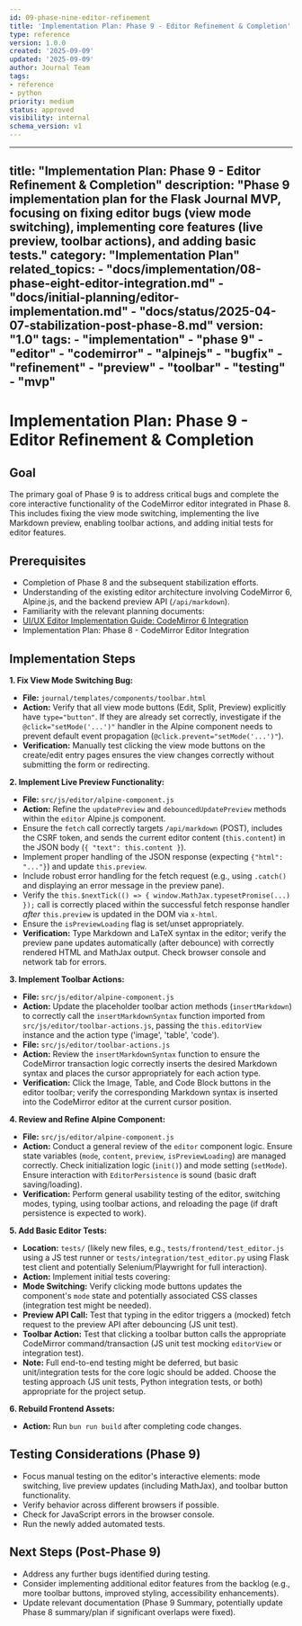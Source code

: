 ```yaml
---
id: 09-phase-nine-editor-refinement
title: 'Implementation Plan: Phase 9 - Editor Refinement & Completion'
type: reference
version: 1.0.0
created: '2025-09-09'
updated: '2025-09-09'
author: Journal Team
tags:
- reference
- python
priority: medium
status: approved
visibility: internal
schema_version: v1
---
```


***

title: "Implementation Plan: Phase 9 - Editor Refinement & Completion"
description: "Phase 9 implementation plan for the Flask Journal MVP, focusing on fixing editor bugs (view mode switching), implementing core features (live preview, toolbar actions), and adding basic tests."
category: "Implementation Plan"
related\_topics:
\- "docs/implementation/08-phase-eight-editor-integration.md"
\- "docs/initial-planning/editor-implementation.md"
\- "docs/status/2025-04-07-stabilization-post-phase-8.md"
version: "1.0"
tags:
\- "implementation"
\- "phase 9"
\- "editor"
\- "codemirror"
\- "alpinejs"
\- "bugfix"
\- "refinement"
\- "preview"
\- "toolbar"
\- "testing"
\- "mvp"
--------

# Implementation Plan: Phase 9 - Editor Refinement & Completion

## Goal

The primary goal of Phase 9 is to address critical bugs and complete the core interactive functionality of the CodeMirror editor integrated in Phase 8. This includes fixing the view mode switching, implementing the live Markdown preview, enabling toolbar actions, and adding initial tests for editor features.

## Prerequisites

- Completion of Phase 8 and the subsequent stabilization efforts.
- Understanding of the existing editor architecture involving CodeMirror 6, Alpine.js, and the backend preview API (`/api/markdown`).
- Familiarity with the relevant planning documents:
- [UI/UX Editor Implementation Guide: CodeMirror 6 Integration](../initial-planning/editor-implementation.md)
- Implementation Plan: Phase 8 - CodeMirror Editor Integration

## Implementation Steps

**1. Fix View Mode Switching Bug:**

- **File:** `journal/templates/components/toolbar.html`
- **Action:** Verify that all view mode buttons (Edit, Split, Preview) explicitly have `type="button"`. If they are already set correctly, investigate if the `@click="setMode('...')"` handler in the Alpine component needs to prevent default event propagation (`@click.prevent="setMode('...')"`).
- **Verification:** Manually test clicking the view mode buttons on the create/edit entry pages ensures the view changes correctly without submitting the form or redirecting.

**2. Implement Live Preview Functionality:**

- **File:** `src/js/editor/alpine-component.js`
- **Action:** Refine the `updatePreview` and `debouncedUpdatePreview` methods within the `editor` Alpine.js component.
- Ensure the `fetch` call correctly targets `/api/markdown` (POST), includes the CSRF token, and sends the current editor content (`this.content`) in the JSON body (`{ "text": this.content }`).
- Implement proper handling of the JSON response (expecting `{"html": "..."}`) and update `this.preview`.
- Include robust error handling for the fetch request (e.g., using `.catch()` and displaying an error message in the preview pane).
- Verify the `this.$nextTick(() => { window.MathJax.typesetPromise(...) });` call is correctly placed within the successful fetch response handler *after* `this.preview` is updated in the DOM via `x-html`.
- Ensure the `isPreviewLoading` flag is set/unset appropriately.
- **Verification:** Type Markdown and LaTeX syntax in the editor; verify the preview pane updates automatically (after debounce) with correctly rendered HTML and MathJax output. Check browser console and network tab for errors.

**3. Implement Toolbar Actions:**

- **File:** `src/js/editor/alpine-component.js`
- **Action:** Update the placeholder toolbar action methods (`insertMarkdown`) to correctly call the `insertMarkdownSyntax` function imported from `src/js/editor/toolbar-actions.js`, passing the `this.editorView` instance and the action type ('image', 'table', 'code').
- **File:** `src/js/editor/toolbar-actions.js`
- **Action:** Review the `insertMarkdownSyntax` function to ensure the CodeMirror transaction logic correctly inserts the desired Markdown syntax and places the cursor appropriately for each action type.
- **Verification:** Click the Image, Table, and Code Block buttons in the editor toolbar; verify the corresponding Markdown syntax is inserted into the CodeMirror editor at the current cursor position.

**4. Review and Refine Alpine Component:**

- **File:** `src/js/editor/alpine-component.js`
- **Action:** Conduct a general review of the `editor` component logic. Ensure state variables (`mode`, `content`, `preview`, `isPreviewLoading`) are managed correctly. Check initialization logic (`init()`) and mode setting (`setMode`). Ensure interaction with `EditorPersistence` is sound (basic draft saving/loading).
- **Verification:** Perform general usability testing of the editor, switching modes, typing, using toolbar actions, and reloading the page (if draft persistence is expected to work).

**5. Add Basic Editor Tests:**

- **Location:** `tests/` (likely new files, e.g., `tests/frontend/test_editor.js` using a JS test runner or `tests/integration/test_editor.py` using Flask test client and potentially Selenium/Playwright for full interaction).
- **Action:** Implement initial tests covering:
- **Mode Switching:** Verify clicking mode buttons updates the component's `mode` state and potentially associated CSS classes (integration test might be needed).
- **Preview API Call:** Test that typing in the editor triggers a (mocked) fetch request to the preview API after debouncing (JS unit test).
- **Toolbar Action:** Test that clicking a toolbar button calls the appropriate CodeMirror command/transaction (JS unit test mocking `editorView` or integration test).
- **Note:** Full end-to-end testing might be deferred, but basic unit/integration tests for the core logic should be added. Choose the testing approach (JS unit tests, Python integration tests, or both) appropriate for the project setup.

**6. Rebuild Frontend Assets:**

- **Action:** Run `bun run build` after completing code changes.

## Testing Considerations (Phase 9)

- Focus manual testing on the editor's interactive elements: mode switching, live preview updates (including MathJax), and toolbar button functionality.
- Verify behavior across different browsers if possible.
- Check for JavaScript errors in the browser console.
- Run the newly added automated tests.

## Next Steps (Post-Phase 9)

- Address any further bugs identified during testing.
- Consider implementing additional editor features from the backlog (e.g., more toolbar buttons, improved styling, accessibility enhancements).
- Update relevant documentation (Phase 9 Summary, potentially update Phase 8 summary/plan if significant overlaps were fixed).
